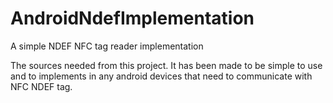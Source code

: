 AndroidNdefImplementation
=========================

A simple NDEF NFC tag reader implementation

The sources needed from this project. It has been made to be simple to use and to implements in any android devices that need to communicate with NFC NDEF tag.
